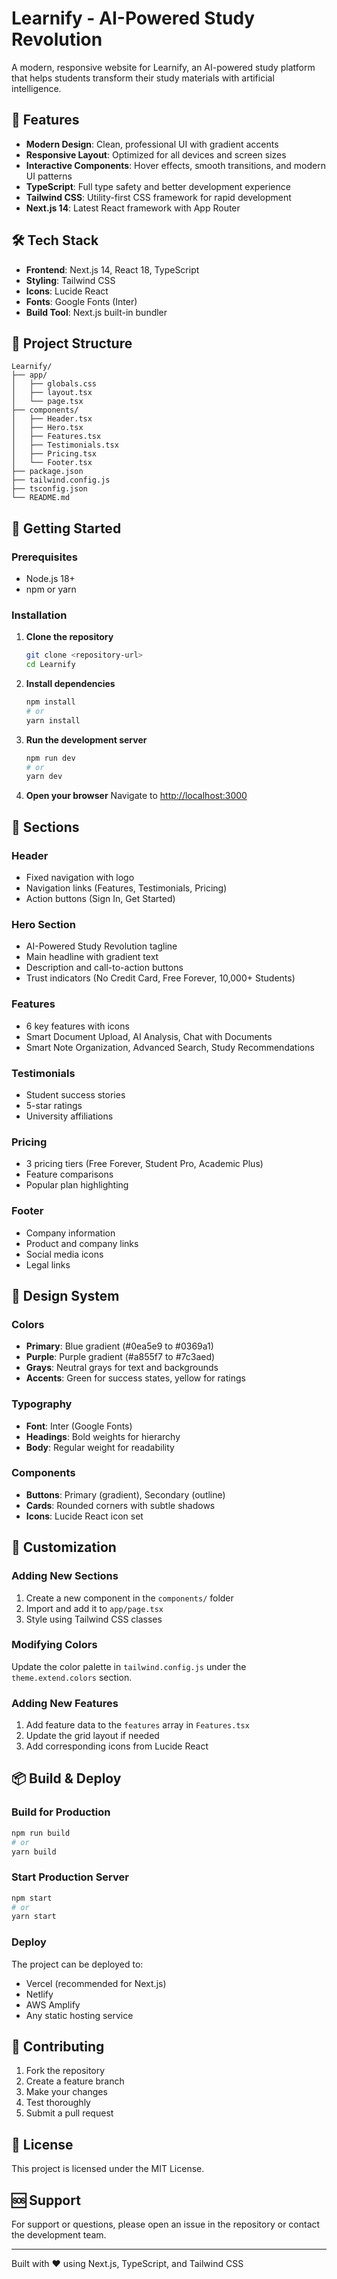# Learnify - AI-Powered Study Revolution

A modern, responsive website for Learnify, an AI-powered study platform that helps students transform their study materials with artificial intelligence.

## 🚀 Features

- **Modern Design**: Clean, professional UI with gradient accents
- **Responsive Layout**: Optimized for all devices and screen sizes
- **Interactive Components**: Hover effects, smooth transitions, and modern UI patterns
- **TypeScript**: Full type safety and better development experience
- **Tailwind CSS**: Utility-first CSS framework for rapid development
- **Next.js 14**: Latest React framework with App Router

## 🛠️ Tech Stack

- **Frontend**: Next.js 14, React 18, TypeScript
- **Styling**: Tailwind CSS
- **Icons**: Lucide React
- **Fonts**: Google Fonts (Inter)
- **Build Tool**: Next.js built-in bundler

## 📁 Project Structure

```
Learnify/
├── app/
│   ├── globals.css          
│   ├── layout.tsx          
│   └── page.tsx             
├── components/
│   ├── Header.tsx         
│   ├── Hero.tsx             
│   ├── Features.tsx         
│   ├── Testimonials.tsx   
│   ├── Pricing.tsx          
│   └── Footer.tsx           
├── package.json             
├── tailwind.config.js       
├── tsconfig.json            
└── README.md                
```

## 🚀 Getting Started

### Prerequisites

- Node.js 18+ 
- npm or yarn

### Installation

1. **Clone the repository**
   ```bash
   git clone <repository-url>
   cd Learnify
   ```

2. **Install dependencies**
   ```bash
   npm install
   # or
   yarn install
   ```

3. **Run the development server**
   ```bash
   npm run dev
   # or
   yarn dev
   ```

4. **Open your browser**
   Navigate to [http://localhost:3000](http://localhost:3000)

## 📱 Sections

### Header
- Fixed navigation with logo
- Navigation links (Features, Testimonials, Pricing)
- Action buttons (Sign In, Get Started)

### Hero Section
- AI-Powered Study Revolution tagline
- Main headline with gradient text
- Description and call-to-action buttons
- Trust indicators (No Credit Card, Free Forever, 10,000+ Students)

### Features
- 6 key features with icons
- Smart Document Upload, AI Analysis, Chat with Documents
- Smart Note Organization, Advanced Search, Study Recommendations

### Testimonials
- Student success stories
- 5-star ratings
- University affiliations

### Pricing
- 3 pricing tiers (Free Forever, Student Pro, Academic Plus)
- Feature comparisons
- Popular plan highlighting

### Footer
- Company information
- Product and company links
- Social media icons
- Legal links

## 🎨 Design System

### Colors
- **Primary**: Blue gradient (#0ea5e9 to #0369a1)
- **Purple**: Purple gradient (#a855f7 to #7c3aed)
- **Grays**: Neutral grays for text and backgrounds
- **Accents**: Green for success states, yellow for ratings

### Typography
- **Font**: Inter (Google Fonts)
- **Headings**: Bold weights for hierarchy
- **Body**: Regular weight for readability

### Components
- **Buttons**: Primary (gradient), Secondary (outline)
- **Cards**: Rounded corners with subtle shadows
- **Icons**: Lucide React icon set

## 🔧 Customization

### Adding New Sections
1. Create a new component in the `components/` folder
2. Import and add it to `app/page.tsx`
3. Style using Tailwind CSS classes

### Modifying Colors
Update the color palette in `tailwind.config.js` under the `theme.extend.colors` section.

### Adding New Features
1. Add feature data to the `features` array in `Features.tsx`
2. Update the grid layout if needed
3. Add corresponding icons from Lucide React

## 📦 Build & Deploy

### Build for Production
```bash
npm run build
# or
yarn build
```

### Start Production Server
```bash
npm start
# or
yarn start
```

### Deploy
The project can be deployed to:
- Vercel (recommended for Next.js)
- Netlify
- AWS Amplify
- Any static hosting service

## 🤝 Contributing

1. Fork the repository
2. Create a feature branch
3. Make your changes
4. Test thoroughly
5. Submit a pull request

## 📄 License

This project is licensed under the MIT License.

## 🆘 Support

For support or questions, please open an issue in the repository or contact the development team.

---

Built with ❤️ using Next.js, TypeScript, and Tailwind CSS
